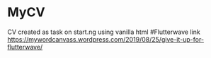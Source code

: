 # MyCV
CV created as task on start.ng using vanilla html
#Flutterwave link
https://mywordcanvass.wordpress.com/2019/08/25/give-it-up-for-flutterwave/
